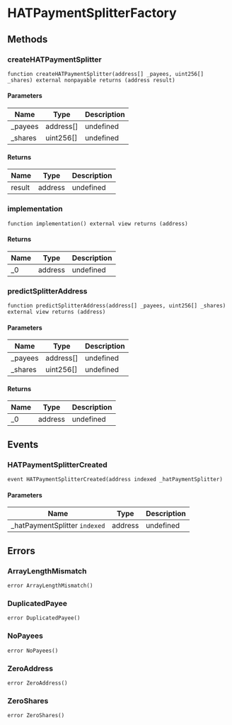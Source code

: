# HATPaymentSplitterFactory









## Methods

### createHATPaymentSplitter

```solidity
function createHATPaymentSplitter(address[] _payees, uint256[] _shares) external nonpayable returns (address result)
```





#### Parameters

| Name | Type | Description |
|---|---|---|
| _payees | address[] | undefined |
| _shares | uint256[] | undefined |

#### Returns

| Name | Type | Description |
|---|---|---|
| result | address | undefined |

### implementation

```solidity
function implementation() external view returns (address)
```






#### Returns

| Name | Type | Description |
|---|---|---|
| _0 | address | undefined |

### predictSplitterAddress

```solidity
function predictSplitterAddress(address[] _payees, uint256[] _shares) external view returns (address)
```





#### Parameters

| Name | Type | Description |
|---|---|---|
| _payees | address[] | undefined |
| _shares | uint256[] | undefined |

#### Returns

| Name | Type | Description |
|---|---|---|
| _0 | address | undefined |



## Events

### HATPaymentSplitterCreated

```solidity
event HATPaymentSplitterCreated(address indexed _hatPaymentSplitter)
```





#### Parameters

| Name | Type | Description |
|---|---|---|
| _hatPaymentSplitter `indexed` | address | undefined |



## Errors

### ArrayLengthMismatch

```solidity
error ArrayLengthMismatch()
```






### DuplicatedPayee

```solidity
error DuplicatedPayee()
```






### NoPayees

```solidity
error NoPayees()
```






### ZeroAddress

```solidity
error ZeroAddress()
```






### ZeroShares

```solidity
error ZeroShares()
```







